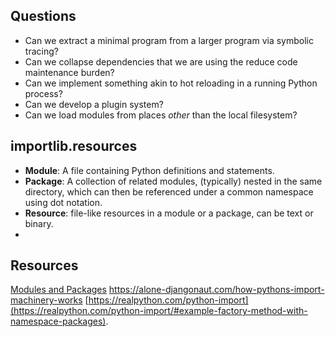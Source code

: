 
## Questions

- Can we extract a minimal program from a larger program via symbolic tracing?
- Can we collapse dependencies that we are using the reduce code maintenance burden?
- Can we implement something akin to hot reloading in a running Python process?
- Can we develop a plugin system?
- Can we load modules from places *other* than the local filesystem?


## importlib.resources 

- **Module**: A file containing Python definitions and statements.
- **Package**: A collection of related modules, (typically) nested in the same directory, which can then be referenced under a common namespace using dot notation.
- **Resource**: file-like resources in a module or a package, can be text or binary.
- 

## Resources

[Modules and Packages](https://www.youtube.com/watch?v=0oTh1CXRaQ0)
https://alone-djangonaut.com/how-pythons-import-machinery-works
[https://realpython.com/python-import](https://realpython.com/python-import/#example-factory-method-with-namespace-packages).

